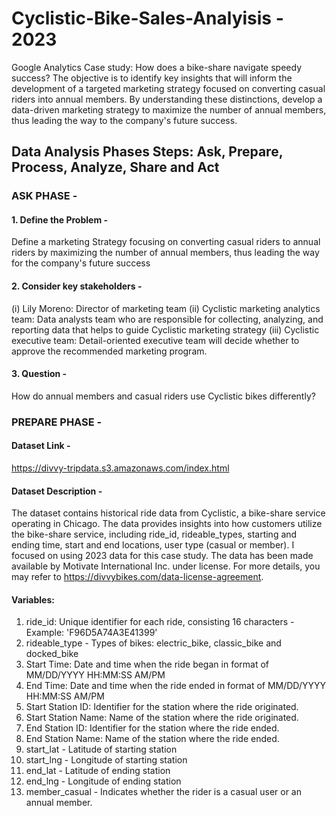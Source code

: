 # Cyclistic-Bike-Sales-Analyisis - 2023
Google Analytics Case study: How does a bike-share navigate speedy success? The objective is to identify key insights that will inform the development of a targeted marketing strategy focused on converting casual riders into annual members. By understanding these distinctions, develop a data-driven marketing strategy to maximize the number of annual members, thus leading the way to the company's future success.
## Data Analysis Phases Steps: Ask, Prepare, Process, Analyze, Share and Act
### ASK PHASE - 
#### 1. Define the Problem - 
  Define a marketing Strategy focusing on converting casual riders to annual riders by maximizing the number of annual members, thus leading the way for the company's future success
#### 2. Consider key stakeholders - 
  (i) Lily Moreno: Director of marketing team
  (ii) Cyclistic marketing analytics team: Data analysts team who are responsible for collecting, analyzing, and reporting data that helps to guide Cyclistic marketing strategy
  (iii) Cyclistic executive team: Detail-oriented executive team will decide whether to approve the recommended marketing program.
#### 3. Question - 
  How do annual members and casual riders use Cyclistic bikes differently?
### PREPARE PHASE - 
#### Dataset Link - 
https://divvy-tripdata.s3.amazonaws.com/index.html
#### Dataset Description - 
The dataset contains historical ride data from Cyclistic, a bike-share service operating in Chicago. The data provides insights into how customers utilize the bike-share service, including ride_id, rideable_types, starting and ending time, start and end locations, user type (casual or member). I focused on using 2023 data for this case study. The data has been made available by Motivate International Inc. under license. For more details, you may refer to https://divvybikes.com/data-license-agreement. 
#### Variables:
1. ride_id: Unique identifier for each ride, consisting 16 characters - Example: 'F96D5A74A3E41399'
2. rideable_type - Types of bikes: electric_bike, classic_bike and docked_bike
3. Start Time: Date and time when the ride began in format of MM/DD/YYYY HH:MM:SS AM/PM
4. End Time: Date and time when the ride ended in format of MM/DD/YYYY HH:MM:SS AM/PM
5. Start Station ID: Identifier for the station where the ride originated.
6. Start Station Name: Name of the station where the ride originated.
7. End Station ID: Identifier for the station where the ride ended.
8. End Station Name: Name of the station where the ride ended.
9. start_lat - Latitude of starting station
10. start_lng - Longitude of starting station
11. end_lat - Latitude of ending station
12. end_lng - Longitude of ending station
13. member_casual - Indicates whether the rider is a casual user or an annual member.



